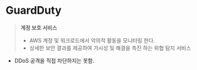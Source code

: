 # GuardDuty
> **계정 보호 서비스**
> - AWS 계정 및 워크로드에서 악의적 활동을 모니터링 한다.
> - 상세한 보안 결과를 제공하여 가시성 및 해결을 촉진 하는 위협 탐지 서비스 

* DDoS 공격을 직접 차단하지는 못함.